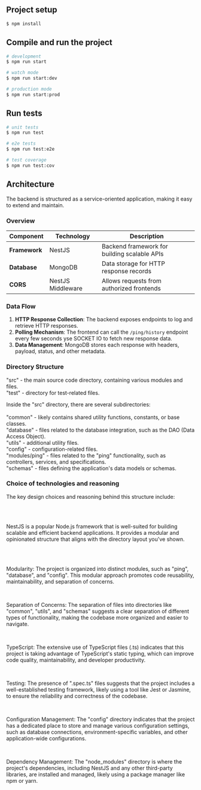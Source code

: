 ## Project setup

```bash
$ npm install
```

## Compile and run the project

```bash
# development
$ npm run start

# watch mode
$ npm run start:dev

# production mode
$ npm run start:prod
```

## Run tests

```bash
# unit tests
$ npm run test

# e2e tests
$ npm run test:e2e

# test coverage
$ npm run test:cov
```

## Architecture

The backend is structured as a service-oriented application, making it easy to extend and maintain.

### Overview

| Component    | Technology         | Description                                        |
|--------------|--------------------|----------------------------------------------------|
| **Framework**| NestJS             | Backend framework for building scalable APIs       |
| **Database** | MongoDB            | Data storage for HTTP response records             |
| **CORS**     | NestJS Middleware  | Allows requests from authorized frontends          |

### Data Flow

1. **HTTP Response Collection**: The backend exposes endpoints to log and retrieve HTTP responses. <br/> 
2. **Polling Mechanism**: The frontend can call the `/ping/history` endpoint every few seconds yse SOCKET IO to fetch new response data. <br/> 
3. **Data Management**: MongoDB stores each response with headers, payload, status, and other metadata. <br/> 

### Directory Structure

<p> 
"src" - the main source code directory, containing various modules and files. <br/> 
"test" - directory for test-related files. <br/> 
</p>

<p> 
Inside the "src" directory, there are several subdirectories:  <br/> <br/>   
"common" - likely contains shared utility functions, constants, or base classes.  <br/>  
"database" - files related to the database integration, such as the DAO (Data Access Object). <br/>  
"utils" - additional utility files.  <br/>  
"config" - configuration-related files.  <br/>  
"modules/ping" - files related to the "ping" functionality, such as controllers, services, and specifications.  <br/>  
"schemas" - files defining the application's data models or schemas. <br/> 
</p>


### Choice of technologies and reasoning

<p> The key design choices and reasoning behind this structure include: </p> <br/> <br/> 

<p>  NestJS is a popular Node.js framework that is well-suited for building scalable and efficient backend applications. It provides a modular and opinionated structure that aligns with the directory layout you've shown. </p> <br/> <br/> 

<p> Modularity: The project is organized into distinct modules, such as "ping", "database", and "config". This modular approach promotes code reusability, maintainability, and separation of concerns. </p> <br/>
<p> Separation of Concerns: The separation of files into directories like "common", "utils", and "schemas" suggests a clear separation of different types of functionality, making the codebase more organized and easier to navigate. </p> <br/>
<p> TypeScript: The extensive use of TypeScript files (.ts) indicates that this project is taking advantage of TypeScript's static typing, which can improve code quality, maintainability, and developer productivity. </p> <br/>
<p> Testing: The presence of ".spec.ts" files suggests that the project includes a well-established testing framework, likely using a tool like Jest or Jasmine, to ensure the reliability and correctness of the codebase. </p> <br/>
<p> Configuration Management: The "config" directory indicates that the project has a dedicated place to store and manage various configuration settings, such as database connections, environment-specific variables, and other application-wide configurations. </p> <br/>
<p> Dependency Management: The "node_modules" directory is where the project's dependencies, including NestJS and any other third-party libraries, are installed and managed, likely using a package manager like npm or yarn.</p> <br/>

